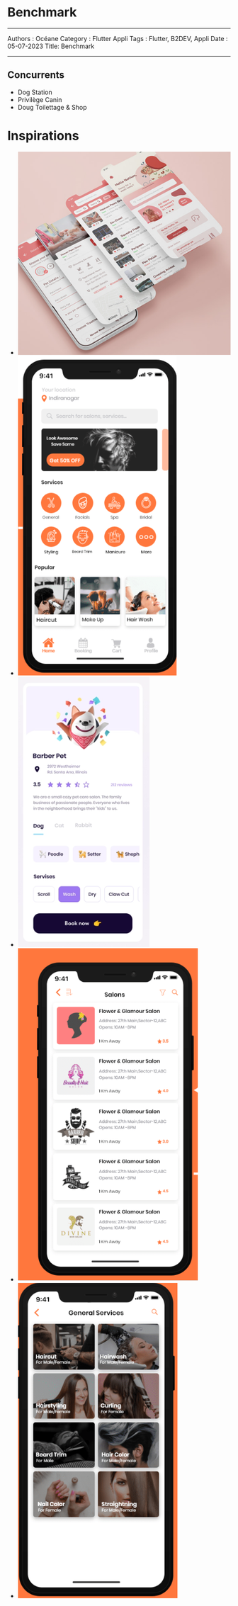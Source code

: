 # Benchmark

---
Authors : Océane
Category : Flutter Appli
Tags : Flutter, B2DEV, Appli
Date : 05-07-2023
Title: Benchmark

---




## Concurrents

- Dog Station
- Privilège Canin
- Doug Toilettage & Shop


# Inspirations

- ![Applis écrans](./asset/appli_ecran.png "Les différents écrans de l'application")
- ![Applis home](./asset/home.png "Homepage Application")
- ![Applis infos](./asset/appli_infos.png "Les infos de l'application")
- ![Applis services](./asset/services.png "Les services détaillés de l'application")
- ![Applis écrans](./asset/appli_services.png "Les présentations des différents services de l'application")









